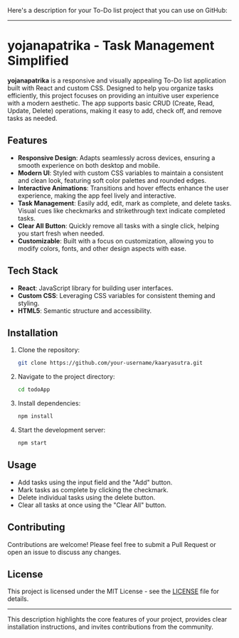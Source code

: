Here's a description for your To-Do list project that you can use on GitHub:

---

# yojanapatrika - Task Management Simplified

**yojanapatrika** is a responsive and visually appealing To-Do list application built with React and custom CSS. Designed to help you organize tasks efficiently, this project focuses on providing an intuitive user experience with a modern aesthetic. The app supports basic CRUD (Create, Read, Update, Delete) operations, making it easy to add, check off, and remove tasks as needed.

## Features

- **Responsive Design**: Adapts seamlessly across devices, ensuring a smooth experience on both desktop and mobile.
- **Modern UI**: Styled with custom CSS variables to maintain a consistent and clean look, featuring soft color palettes and rounded edges.
- **Interactive Animations**: Transitions and hover effects enhance the user experience, making the app feel lively and interactive.
- **Task Management**: Easily add, edit, mark as complete, and delete tasks. Visual cues like checkmarks and strikethrough text indicate completed tasks.
- **Clear All Button**: Quickly remove all tasks with a single click, helping you start fresh when needed.
- **Customizable**: Built with a focus on customization, allowing you to modify colors, fonts, and other design aspects with ease.

## Tech Stack

- **React**: JavaScript library for building user interfaces.
- **Custom CSS**: Leveraging CSS variables for consistent theming and styling.
- **HTML5**: Semantic structure and accessibility.

## Installation

1. Clone the repository:
   ```bash
   git clone https://github.com/your-username/kaaryasutra.git
   ```
2. Navigate to the project directory:
   ```bash
   cd todoApp
   ```
3. Install dependencies:
   ```bash
   npm install
   ```
4. Start the development server:
   ```bash
   npm start
   ```

## Usage

- Add tasks using the input field and the "Add" button.
- Mark tasks as complete by clicking the checkmark.
- Delete individual tasks using the delete button.
- Clear all tasks at once using the "Clear All" button.

## Contributing

Contributions are welcome! Please feel free to submit a Pull Request or open an issue to discuss any changes.

## License

This project is licensed under the MIT License - see the [LICENSE](LICENSE) file for details.

---

This description highlights the core features of your project, provides clear installation instructions, and invites contributions from the community.
